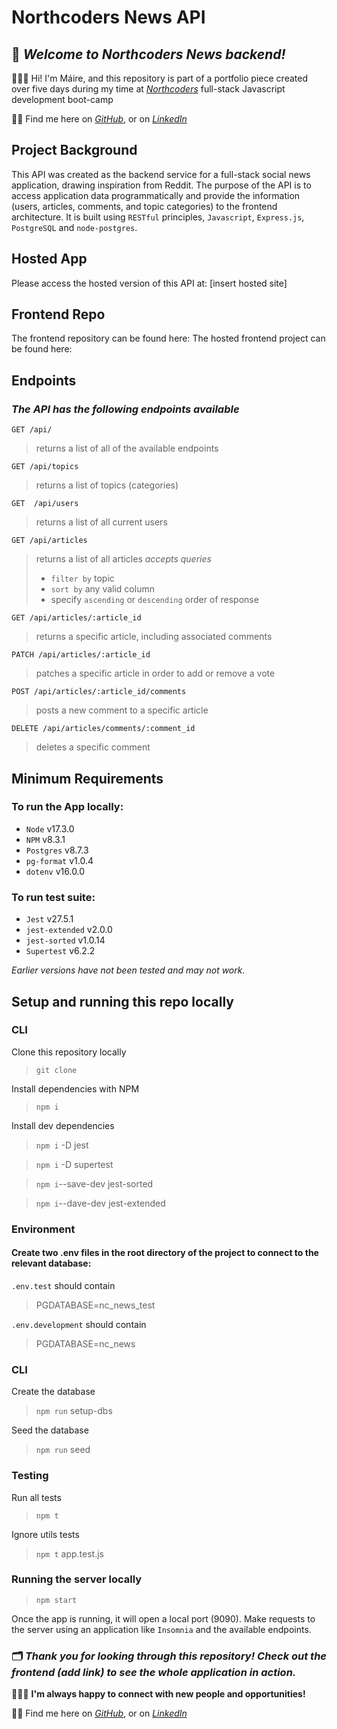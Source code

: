 # Northcoders News API

## 📰 *Welcome to Northcoders News backend!* 

👩🏽‍💻 Hi! I'm Máire, and this repository is part of a portfolio piece created over five days during my time at *[Northcoders](https://northcoders.com/company/about-us)* full-stack Javascript development boot-camp 

👋🏽 Find me here on *[GitHub](https://github.com/maire-digital "let's connect!")*, or on *[LinkedIn](https://www.linkedin.com/in/maire-dev/ "let's connect!")* 

## Project Background

This API was created as the backend service for a full-stack social news application, drawing inspiration from Reddit. The purpose of the API is to access application data programmatically and provide the information (users, articles, comments, and topic categories) to the frontend architecture. It is built using `RESTful` principles, `Javascript`, `Express.js`, `PostgreSQL` and `node-postgres`.

## Hosted App

Please access the hosted version of this API at: [insert hosted site]

## Frontend Repo

The frontend repository can be found here:
The hosted frontend project can be found here:

## Endpoints

### *The API has the following endpoints available* 

`GET /api/ ` 

>returns a list of all of the available endpoints

`GET /api/topics`

>returns a list of topics (categories)

`GET  /api/users`

>returns a list of all current users

`GET /api/articles`

>returns a list of all articles
>*accepts queries*
>* `filter by` topic 
>* `sort by` any valid column
>* specify `ascending` or `descending` order of response 

`GET /api/articles/:article_id`

>returns a specific article, including associated comments

`PATCH /api/articles/:article_id`

>patches a specific article in order to add or remove a vote

`POST /api/articles/:article_id/comments`

>posts a new comment to a specific article

`DELETE /api/articles/comments/:comment_id`

>deletes a specific comment


## Minimum Requirements

### To run the App locally:
* `Node` v17.3.0
* `NPM` v8.3.1 
* `Postgres` v8.7.3 
* `pg-format` v1.0.4 
* `dotenv` v16.0.0
    
### To run test suite:
* `Jest` v27.5.1
* `jest-extended` v2.0.0
* `jest-sorted` v1.0.14
* `Supertest` v6.2.2

*Earlier versions have not been tested and may not work.*

## Setup and running this repo locally

### CLI
Clone this repository locally

>`git clone`

Install dependencies with NPM 

>`npm i`

Install dev dependencies

>`npm i` -D jest

>`npm i` -D supertest

>`npm i`--save-dev jest-sorted

>`npm i`--dave-dev jest-extended

### Environment

#### Create two .env files in the root directory of the project to connect to the relevant database:

`.env.test` should contain

>PGDATABASE=nc_news_test

`.env.development` should contain

>PGDATABASE=nc_news

### CLI
Create the database
>`npm run` setup-dbs

Seed the database
>`npm run` seed

### Testing

Run all tests

>`npm t `

Ignore utils tests

>`npm t` app.test.js

### Running the server locally

>`npm start`

Once the app is running, it will open a local port (9090). Make requests to the server using an application like `Insomnia` and the available endpoints.

### 🗂 ***Thank you for looking through this repository! Check out the frontend (add link) to see the whole application in action.***

👩🏽‍💻 **I'm always happy to connect with new people and opportunities!** 

👋🏽 Find me here on *[GitHub](https://github.com/maire-digital "let's connect!")*, or on *[LinkedIn](https://www.linkedin.com/in/maire-dev/ "let's connect!")* 